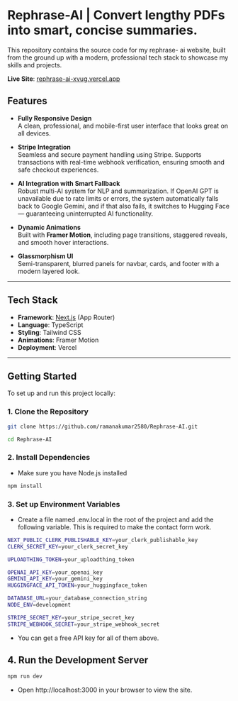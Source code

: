 # Rephrase-AI | Convert lengthy PDFs into smart, concise summaries.

This repository contains the source code for my rephrase- ai website, built from the ground up with a modern, professional tech stack to showcase my skills and projects.

**Live Site**: [rephrase-ai-xvug.vercel.app](https://rephrase-ai-xvug.vercel.app/)

##  Features

- **Fully Responsive Design**  
  A clean, professional, and mobile-first user interface that looks great on all devices.

- **Stripe Integration**  
  Seamless and secure payment handling using Stripe. Supports transactions with real-time webhook verification, ensuring smooth and safe checkout experiences.

- **AI Integration with Smart Fallback**  
  Robust multi-AI system for NLP and summarization. If OpenAI GPT is unavailable due to rate limits or errors, the system automatically falls back to Google Gemini, and if that also      fails, it switches to Hugging Face — guaranteeing uninterrupted AI functionality.

- **Dynamic Animations**  
  Built with **Framer Motion**, including page transitions, staggered reveals, and smooth hover interactions.

- **Glassmorphism UI**  
  Semi-transparent, blurred panels for navbar, cards, and footer with a modern layered look.

---

## Tech Stack

- **Framework**: [Next.js](https://nextjs.org/) (App Router)
- **Language**: TypeScript
- **Styling**: Tailwind CSS
- **Animations**: Framer Motion
- **Deployment**: Vercel

---

## Getting Started

To set up and run this project locally:

### 1. Clone the Repository
```bash
git clone https://github.com/ramanakumar2580/Rephrase-AI.git
```
```bash
cd Rephrase-AI
```

### 2. Install Dependencies
- Make sure you have Node.js installed
```bash
npm install
```

### 3. Set up Environment Variables
- Create a file named .env.local in the root of the project and add the following variable. This is required to make the contact form work.
```bash
NEXT_PUBLIC_CLERK_PUBLISHABLE_KEY=your_clerk_publishable_key
CLERK_SECRET_KEY=your_clerk_secret_key

UPLOADTHING_TOKEN=your_uploadthing_token

OPENAI_API_KEY=your_openai_key
GEMINI_API_KEY=your_gemini_key
HUGGINGFACE_API_TOKEN=your_huggingface_token

DATABASE_URL=your_database_connection_string
NODE_ENV=development

STRIPE_SECRET_KEY=your_stripe_secret_key
STRIPE_WEBHOOK_SECRET=your_stripe_webhook_secret

```
- You can get a free API key for all of them above.

## 4. Run the Development Server
```bash
npm run dev
```
- Open http://localhost:3000 in your browser to view the site.
